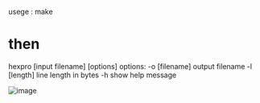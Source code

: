 usege :
make
# then
hexpro [input filename] [options]
options:
    -o [filename]   output filename
    -l [length]     line length in bytes
    -h              show help message

![image](https://github.com/user-attachments/assets/c12dbc0e-e876-4792-87ae-6b9f27a68588)
